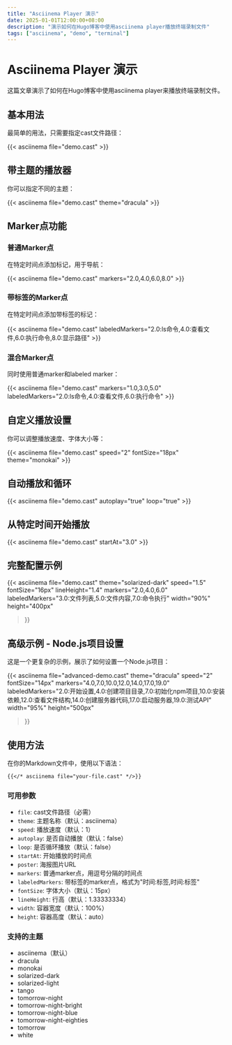 ```yaml
---
title: "Asciinema Player 演示"
date: 2025-01-01T12:00:00+08:00
description: "演示如何在Hugo博客中使用asciinema player播放终端录制文件"
tags: ["asciinema", "demo", "terminal"]
---
```


# Asciinema Player 演示

这篇文章演示了如何在Hugo博客中使用asciinema player来播放终端录制文件。

## 基本用法

最简单的用法，只需要指定cast文件路径：

{{< asciinema file="demo.cast" >}}

## 带主题的播放器

你可以指定不同的主题：

{{< asciinema file="demo.cast" theme="dracula" >}}

## Marker点功能

### 普通Marker点

在特定时间点添加标记，用于导航：

{{< asciinema file="demo.cast" markers="2.0,4.0,6.0,8.0" >}}

### 带标签的Marker点

在特定时间点添加带标签的标记：

{{< asciinema file="demo.cast" labeledMarkers="2.0:ls命令,4.0:查看文件,6.0:执行命令,8.0:显示路径" >}}

### 混合Marker点

同时使用普通marker和labeled marker：

{{< asciinema file="demo.cast" markers="1.0,3.0,5.0" labeledMarkers="2.0:ls命令,4.0:查看文件,6.0:执行命令" >}}

## 自定义播放设置

你可以调整播放速度、字体大小等：

{{< asciinema file="demo.cast" speed="2" fontSize="18px" theme="monokai" >}}

## 自动播放和循环

{{< asciinema file="demo.cast" autoplay="true" loop="true" >}}

## 从特定时间开始播放

{{< asciinema file="demo.cast" startAt="3.0" >}}

## 完整配置示例

{{< asciinema 
    file="demo.cast" 
    theme="solarized-dark" 
    speed="1.5" 
    fontSize="16px" 
    lineHeight="1.4" 
    markers="2.0,4.0,6.0" 
    labeledMarkers="3.0:文件列表,5.0:文件内容,7.0:命令执行" 
    width="90%" 
    height="400px" 
>}}

## 高级示例 - Node.js项目设置

这是一个更复杂的示例，展示了如何设置一个Node.js项目：

{{< asciinema 
    file="advanced-demo.cast" 
    theme="dracula" 
    speed="2" 
    fontSize="14px" 
    markers="4.0,7.0,10.0,12.0,14.0,17.0,19.0" 
    labeledMarkers="2.0:开始设置,4.0:创建项目目录,7.0:初始化npm项目,10.0:安装依赖,12.0:查看文件结构,14.0:创建服务器代码,17.0:启动服务器,19.0:测试API" 
    width="95%" 
    height="500px" 
>}}

## 使用方法

在你的Markdown文件中，使用以下语法：

```markdown
{{</* asciinema file="your-file.cast" */>}}
```

### 可用参数

- `file`: cast文件路径（必需）
- `theme`: 主题名称（默认：asciinema）
- `speed`: 播放速度（默认：1）
- `autoplay`: 是否自动播放（默认：false）
- `loop`: 是否循环播放（默认：false）
- `startAt`: 开始播放的时间点
- `poster`: 海报图片URL
- `markers`: 普通marker点，用逗号分隔的时间点
- `labeledMarkers`: 带标签的marker点，格式为"时间:标签,时间:标签"
- `fontSize`: 字体大小（默认：15px）
- `lineHeight`: 行高（默认：1.33333334）
- `width`: 容器宽度（默认：100%）
- `height`: 容器高度（默认：auto）

### 支持的主题

- asciinema（默认）
- dracula
- monokai
- solarized-dark
- solarized-light
- tango
- tomorrow-night
- tomorrow-night-bright
- tomorrow-night-blue
- tomorrow-night-eighties
- tomorrow
- white
